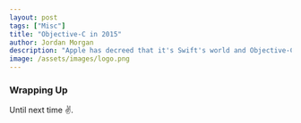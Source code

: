 ```yaml
---
layout: post
tags: ["Misc"]
title: "Objective-C in 2015"
author: Jordan Morgan
description: "Apple has decreed that it's Swift's world and Objective-C is just living in it. Paradoxically, it's almost made it better than it's ever been."
image: /assets/images/logo.png
---
```

### Wrapping Up

Until next time ✌️.